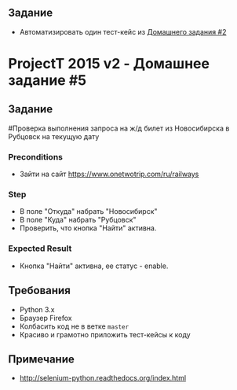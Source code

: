  ## Задание
 - Автоматизировать один тест-кейс из [Домашнего задания #2](https://github.com/2gisprojectT/lesson_2_homework)

# ProjectT 2015 v2 - Домашнее задание #5
## Задание
#Проверка выполнения запроса на ж/д билет из Новосибирска в Рубцовск на текущую дату

### Preconditions
- Зайти на сайт https://www.onetwotrip.com/ru/railways

### Step
- В поле "Откуда" набрать "Новосибирск"
- В поле "Куда" набрать "Рубцовск"
- Проверить, что кнопка "Найти" активна.

### Expected Result
- Кнопка "Найти" активна, ее статус - enable.

## Требования
- Python 3.x
- Браузер Firefox
- Колбасить код не в ветке `master`
- Красиво и грамотно приложить тест-кейсы к коду

## Примечание
- http://selenium-python.readthedocs.org/index.html